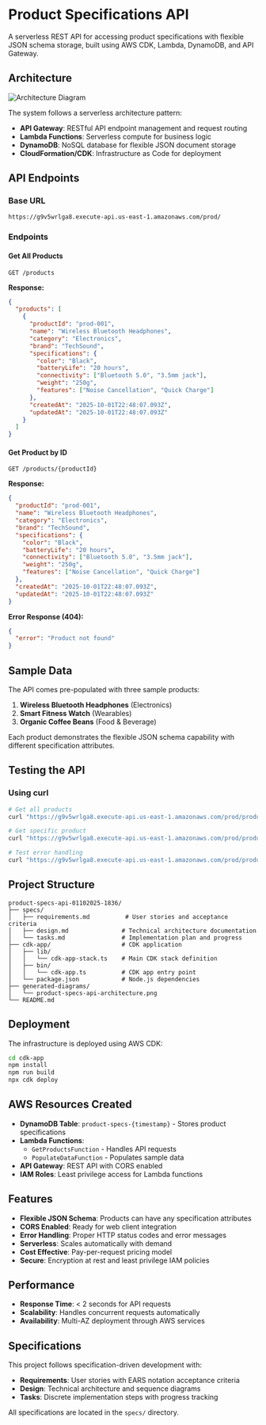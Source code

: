 # Product Specifications API

A serverless REST API for accessing product specifications with flexible JSON schema storage, built using AWS CDK, Lambda, DynamoDB, and API Gateway.

## Architecture

![Architecture Diagram](./generated-diagrams/product-specs-api-architecture.png)

The system follows a serverless architecture pattern:

- **API Gateway**: RESTful API endpoint management and request routing
- **Lambda Functions**: Serverless compute for business logic
- **DynamoDB**: NoSQL database for flexible JSON document storage
- **CloudFormation/CDK**: Infrastructure as Code for deployment

## API Endpoints

### Base URL
```
https://g9v5wrlga8.execute-api.us-east-1.amazonaws.com/prod/
```

### Endpoints

#### Get All Products
```http
GET /products
```

**Response:**
```json
{
  "products": [
    {
      "productId": "prod-001",
      "name": "Wireless Bluetooth Headphones",
      "category": "Electronics",
      "brand": "TechSound",
      "specifications": {
        "color": "Black",
        "batteryLife": "20 hours",
        "connectivity": ["Bluetooth 5.0", "3.5mm jack"],
        "weight": "250g",
        "features": ["Noise Cancellation", "Quick Charge"]
      },
      "createdAt": "2025-10-01T22:48:07.093Z",
      "updatedAt": "2025-10-01T22:48:07.093Z"
    }
  ]
}
```

#### Get Product by ID
```http
GET /products/{productId}
```

**Response:**
```json
{
  "productId": "prod-001",
  "name": "Wireless Bluetooth Headphones",
  "category": "Electronics",
  "brand": "TechSound",
  "specifications": {
    "color": "Black",
    "batteryLife": "20 hours",
    "connectivity": ["Bluetooth 5.0", "3.5mm jack"],
    "weight": "250g",
    "features": ["Noise Cancellation", "Quick Charge"]
  },
  "createdAt": "2025-10-01T22:48:07.093Z",
  "updatedAt": "2025-10-01T22:48:07.093Z"
}
```

**Error Response (404):**
```json
{
  "error": "Product not found"
}
```

## Sample Data

The API comes pre-populated with three sample products:

1. **Wireless Bluetooth Headphones** (Electronics)
2. **Smart Fitness Watch** (Wearables)
3. **Organic Coffee Beans** (Food & Beverage)

Each product demonstrates the flexible JSON schema capability with different specification attributes.

## Testing the API

### Using curl

```bash
# Get all products
curl "https://g9v5wrlga8.execute-api.us-east-1.amazonaws.com/prod/products"

# Get specific product
curl "https://g9v5wrlga8.execute-api.us-east-1.amazonaws.com/prod/products/prod-001"

# Test error handling
curl "https://g9v5wrlga8.execute-api.us-east-1.amazonaws.com/prod/products/non-existent"
```

## Project Structure

```
product-specs-api-01102025-1836/
├── specs/
│   ├── requirements.md          # User stories and acceptance criteria
│   ├── design.md               # Technical architecture documentation
│   └── tasks.md                # Implementation plan and progress
├── cdk-app/                    # CDK application
│   ├── lib/
│   │   └── cdk-app-stack.ts    # Main CDK stack definition
│   ├── bin/
│   │   └── cdk-app.ts          # CDK app entry point
│   └── package.json            # Node.js dependencies
├── generated-diagrams/
│   └── product-specs-api-architecture.png
└── README.md
```

## Deployment

The infrastructure is deployed using AWS CDK:

```bash
cd cdk-app
npm install
npm run build
npx cdk deploy
```

## AWS Resources Created

- **DynamoDB Table**: `product-specs-{timestamp}` - Stores product specifications
- **Lambda Functions**:
  - `GetProductsFunction` - Handles API requests
  - `PopulateDataFunction` - Populates sample data
- **API Gateway**: REST API with CORS enabled
- **IAM Roles**: Least privilege access for Lambda functions

## Features

- **Flexible JSON Schema**: Products can have any specification attributes
- **CORS Enabled**: Ready for web client integration
- **Error Handling**: Proper HTTP status codes and error messages
- **Serverless**: Scales automatically with demand
- **Cost Effective**: Pay-per-request pricing model
- **Secure**: Encryption at rest and least privilege IAM policies

## Performance

- **Response Time**: < 2 seconds for API requests
- **Scalability**: Handles concurrent requests automatically
- **Availability**: Multi-AZ deployment through AWS services

## Specifications

This project follows specification-driven development with:

- **Requirements**: User stories with EARS notation acceptance criteria
- **Design**: Technical architecture and sequence diagrams
- **Tasks**: Discrete implementation steps with progress tracking

All specifications are located in the `specs/` directory.

